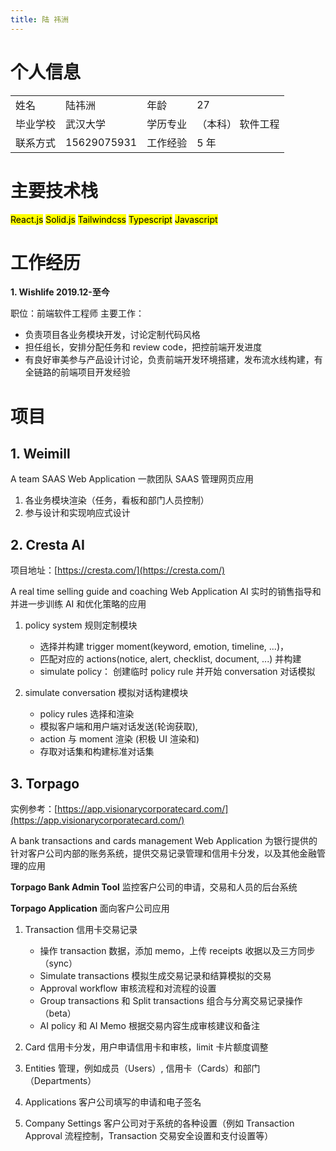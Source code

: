 ```yaml
---
title: 陆 祎洲
---
```


# 个人信息

|          |             |          |                   |
| -------- | ----------- | -------- | :---------------- |
| 姓名     | 陆祎洲      | 年龄     | 27                |
| 毕业学校 | 武汉大学    | 学历专业 | （本科） 软件工程 |
| 联系方式 | 15629075931 | 工作经验 | 5 年              |

# 主要技术栈

<mark class="custom-tag react">React.js</mark> <mark class="custom-tag solid">Solid.js</mark> <mark class="custom-tag tailwind">Tailwindcss</mark> <mark class="custom-tag typescript">Typescript</mark> <mark class="custom-tag javascript">Javascript</mark>

# 工作经历

**1. Wishlife 2019.12-至今**

职位：前端软件工程师
主要工作：

- 负责项目各业务模块开发，讨论定制代码风格
- 担任组长，安排分配任务和 review code，把控前端开发进度
- 有良好审美参与产品设计讨论，负责前端开发环境搭建，发布流水线构建，有全链路的前端项目开发经验

# 项目

## 1. Weimill

A team SAAS Web Application 一款团队 SAAS 管理网页应用

1. 各业务模块渲染（任务，看板和部门人员控制）
2. 参与设计和实现响应式设计

## 2. Cresta AI

项目地址：[https://cresta.com/](https://cresta.com/)

A real time selling guide and coaching Web Application
AI 实时的销售指导和并进一步训练 AI 和优化策略的应用

1. policy system 规则定制模块

   - 选择并构建 trigger moment(keyword, emotion, timeline, ...)，
   - 匹配对应的 actions(notice, alert, checklist, document, ...) 并构建
   - simulate policy： 创建临时 policy rule 并开始 conversation 对话模拟

2. simulate conversation 模拟对话构建模块
   - policy rules 选择和渲染
   - 模拟客户端和用户端对话发送(轮询获取),
   - action 与 moment 渲染 (积极 UI 渲染和)
   - 存取对话集和构建标准对话集

## 3. Torpago

实例参考：[https://app.visionarycorporatecard.com/](https://app.visionarycorporatecard.com/)

A bank transactions and cards management Web Application
为银行提供的针对客户公司内部的账务系统，提供交易记录管理和信用卡分发，以及其他金融管理的应用

**Torpago Bank Admin Tool** 监控客户公司的申请，交易和人员的后台系统

**Torpago Application** 面向客户公司应用

1. Transaction 信用卡交易记录

   - 操作 transaction 数据，添加 memo，上传 receipts 收据以及三方同步（sync）
   - Simulate transactions 模拟生成交易记录和结算模拟的交易
   - Approval workflow 审核流程和对流程的设置
   - Group transactions 和 Split transactions 组合与分离交易记录操作（beta）
   - AI policy 和 AI Memo 根据交易内容生成审核建议和备注

2. Card 信用卡分发，用户申请信用卡和审核，limit 卡片额度调整

3. Entities 管理，例如成员（Users）, 信用卡（Cards）和部门（Departments）

4. Applications 客户公司填写的申请和电子签名

5. Company Settings 客户公司对于系统的各种设置（例如 Transaction Approval 流程控制，Transaction 交易安全设置和支付设置等）
